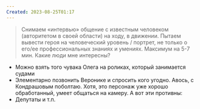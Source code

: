 ```yaml
---
Created: 2023-08-25T01:17
---
```

> Снимаем «интервью» общение с известным человеком (авторитетом в своей области) на ходу, в движении. Пытаем вывести героя на человеческий уровень / портрет, не только о его/ее профессиональных знаниях и умениях. Максимум на 5-7 мин.
Какие люди мне интересны?
- Можно взять того чувака Олега на роликах, который занимается судами
- Элементарно позвонить Веронике и спросить кого угодно. Авось, с Кондрашовым поболтаю. Хотя, это персонаж уже хорошо обработанный, умеет общаться на камеру.
А вот эти противны:
- Депутаты и т.п.
